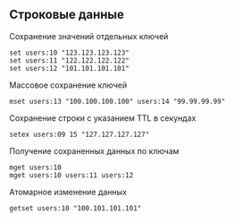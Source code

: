 ## Строковые данные

Сохранение значений отдельных ключей
```redis
set users:10 "123.123.123.123"
set users:11 "122.122.122.122"
set users:12 "101.101.101.101"
```

Массовое сохранение ключей
```redis
mset users:13 "100.100.100.100" users:14 "99.99.99.99"
```

Сохранение строки с указанием TTL в секундах
```redis
setex users:09 15 "127.127.127.127"
```

Получение сохраненных данных по ключам
```redis
mget users:10
mget users:10 users:11 users:12
```

Атомарное изменение данных
```redis
getset users:10 "100.101.101.101"
```